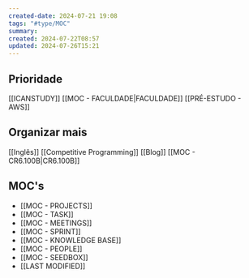 ```yaml
---
created-date: 2024-07-21 19:08
tags: "#type/MOC"
summary: 
created: 2024-07-22T08:57
updated: 2024-07-26T15:21
---
```

## Prioridade
[[ICANSTUDY]]
[[MOC - FACULDADE|FACULDADE]]
[[PRÉ-ESTUDO - AWS]]

## Organizar mais
[[Inglês]]
[[Competitive Programming]]
[[Blog]]
[[MOC - CR6.100B|CR6.100B]]

## MOC's

- [[MOC - PROJECTS]]
- [[MOC - TASK]]
- [[MOC - MEETINGS]]
- [[MOC - SPRINT]]
- [[MOC - KNOWLEDGE BASE]]
- [[MOC - PEOPLE]]
- [[MOC - SEEDBOX]]
- [[LAST MODIFIED]]

